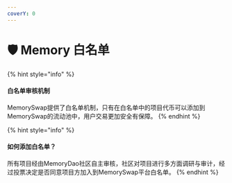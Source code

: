 ```yaml
---
coverY: 0
---
```


# 🛡 Memory 白名单

{% hint style="info" %}
#### **白名单审核机制**

MemorySwap提供了白名单机制，只有在白名单中的项目代币可以添加到MemorySwap的流动池中，用户交易更加安全有保障。
{% endhint %}

{% hint style="info" %}
#### **如何添加白名单？**

所有项目经由MemoryDao社区自主审核，社区对项目进行多方面调研与审计，经过投票决定是否同意项目方加入到MemorySwap平台白名单。
{% endhint %}
